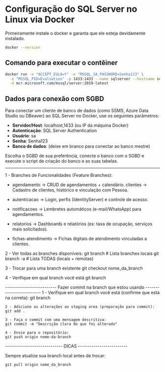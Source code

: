 # Configuração do SQL Server no Linux via Docker

Primeiramente instale o docker e garanta que ele esteja devidamente instalado.

```bash
docker --version
```

## Comando para executar o contêiner

```bash
docker run -e "ACCEPT_EULA=Y" -e "MSSQL_SA_PASSWORD=Senha123" \
  -e "MSSQL_PID=Evaluation" -p 1433:1433 --name sqlserver --hostname sqlserver \
  -d mcr.microsoft.com/mssql/server:2019-latest
```

## Dados para conexão com SGBD

Para conectar um cliente de banco de dados (como SSMS, Azure Data Studio ou DBeaver) ao SQL Server no Docker, use os seguintes parâmetros:

- **Servidor/Host**: localhost,1433 (ou IP da máquina Docker)
- **Autenticação**: SQL Server Authentication
- **Usuário**: sa
- **Senha**: Senha123
- **Banco de dados**: (deixe em branco para conectar ao banco mestre)

Escolha o SGBD de sua preferência, conecte o banco com o SGBD e execute o script de criação do banco e as suas tabelas.


------------------------------------------------------------------

 1 - Branches de Funcionalidades (Feature Branches):

- agendamento	-> CRUD de agendamentos + calendário.
clientes -> Cadastro de clientes, histórico e vinculação com Pessoa.

- autenticacao -> Login, perfis (IdentityServer) e controle de acesso.

- notificacoes -> Lembretes automáticos (e-mail/WhatsApp) para agendamentos.

- relatorios -> Dashboards e relatórios (ex: taxa de ocupação, serviços mais solicitados).

- fichas-atendimento -> Fichas digitais de atendimento vinculadas a clientes.


 2 - Ver todas as branches disponíveis:
    git branch       # Lista branches locais
    git branch -a    # Lista TODAS (locais + remotas)
    
 3 - Trocar para uma branch existente
    git checkout nome_da_branch
    
 4 - Verifique em qual branch você está 
    git branch
    
 
 
 -------------------------- Fazer commit na branch que estou usando -------------------------
    1 - Verifique em qual branch você está (confirme que está na correta):
    git branch

    2 - Adicione as alterações ao staging area (preparação para commit):
    git add .
    
    3 - Faça o commit com uma mensagem descritiva:
    git commit -m "Descrição clara do que foi alterado"

    4 - Envie para o repositório:
    git push origin nome-da-branch

 ----------------------------- DICAS -------------------------
 
 Sempre atualize sua branch local antes de trocar:

    git pull origin nome_da_branch
